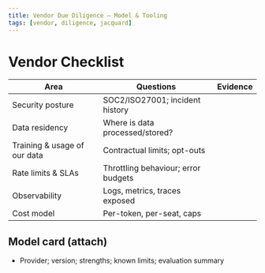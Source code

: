 ```yaml
---
title: Vendor Due Diligence — Model & Tooling
tags: [vendor, diligence, jacquard]
---
```


# Vendor Checklist

Area | Questions | Evidence
---|---|---
Security posture | SOC2/ISO27001; incident history | 
Data residency | Where is data processed/stored? | 
Training & usage of our data | Contractual limits; opt-outs | 
Rate limits & SLAs | Throttling behaviour; error budgets | 
Observability | Logs, metrics, traces exposed | 
Cost model | Per-token, per-seat, caps | 

## Model card (attach)
- Provider; version; strengths; known limits; evaluation summary

